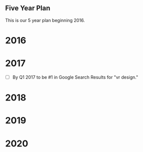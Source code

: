 ## Five Year Plan
This is our 5 year plan beginning 2016.


# 2016

# 2017
- [ ] By Q1 2017 to be #1 in Google Search Results for "vr design."

# 2018

# 2019

# 2020
